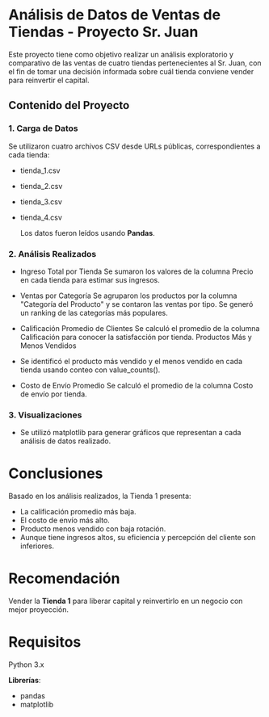# Análisis de Datos de Ventas de Tiendas - Proyecto Sr. Juan
Este proyecto tiene como objetivo realizar un análisis exploratorio y comparativo de las ventas de cuatro tiendas pertenecientes al Sr. Juan, con el fin de tomar una decisión informada sobre cuál tienda conviene vender para reinvertir el capital.

## Contenido del Proyecto

### 1. Carga de Datos
Se utilizaron cuatro archivos CSV desde URLs públicas, correspondientes a cada tienda:

- tienda_1.csv
- tienda_2.csv
- tienda_3.csv
- tienda_4.csv

  Los datos fueron leídos usando **Pandas**. 


### 2. Análisis Realizados
- Ingreso Total por Tienda
  Se sumaron los valores de la columna Precio en cada tienda para estimar sus ingresos.

- Ventas por Categoría
  Se agruparon los productos por la columna "Categoría del Producto" y se contaron las ventas por tipo.
  Se generó un ranking de las categorías más populares.

- Calificación Promedio de Clientes
  Se calculó el promedio de la columna Calificación para conocer la satisfacción por tienda.
  Productos Más y Menos Vendidos

- Se identificó el producto más vendido y el menos vendido en cada tienda usando conteo con value_counts().

- Costo de Envío Promedio
  Se calculó el promedio de la columna Costo de envío por tienda.


### 3. Visualizaciones
- Se utilizó matplotlib para generar gráficos que representan a cada análisis de datos realizado. 


# Conclusiones
Basado en los análisis realizados, la Tienda 1 presenta:

- La calificación promedio más baja.
- El costo de envío más alto.
- Producto menos vendido con baja rotación.
- Aunque tiene ingresos altos, su eficiencia y percepción del cliente son inferiores.

# Recomendación
Vender la **Tienda 1** para liberar capital y reinvertirlo en un negocio con mejor proyección.

# Requisitos
Python 3.x

**Librerías**:
- pandas
- matplotlib

